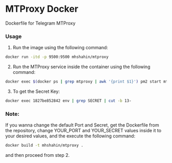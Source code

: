 # MTProxy Docker
Dockerfile for Telegram MTProxy

### Usage
1. Run the image using the following command:
```bash
docker run -itd -p 9500:9500 mhshahin/mtproxy
```
2. Run the MTProxy service inside the container using the following command:
```bash
docker exec $(docker ps | grep mtproxy | awk '{print $1}') pm2 start mtproxy.js -i max
```
3. To get the Secret Key:
```bash
docker exec 1827be852842 env | grep SECRET | cut -b 13-
```
### Note:
If you wanna change the default Port and Secret, get the Dockerfile from the repository, change YOUR_PORT and YOUR_SECRET values inside it to your desired values, and the execute the following command:
```bash
docker build -t mhshahin/mtproxy .
```
and then proceed from step 2.